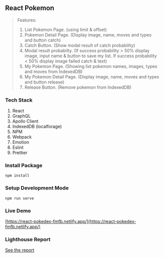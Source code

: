 ## React Pokemon

> Features:
>
> 1.  List Pokemon Page. (using limit & offset)
> 2.  Pokemon Detail Page. (Display image, name, moves and types and button catch)
> 3.  Catch Button. (Show modal result of catch probability)
> 4.  Modal result probabilty. (If success probability > 50% display image, input name & button to save my list. If success probability < 50% display image failed catch & text)
> 5.  My Pokemon Page. (Showing list pokemon names, images, types and moves from IndexedDB)
> 6.  My Pokemon Detail Page. (Display image, name, moves and types and button release)
> 7.  Release Button. (Remove pokemon from IndexedDB)

### Tech Stack

1. React
1. GraphQL
1. Apollo Client
1. IndexedDB (localforage)
1. NPM
1. Webpack
1. Emotion
1. Eslint
1. Prettier

### Install Package

```
npm install
```

### Setup Development Mode

```
npm run serve
```

### Live Demo

[https://react-pokedex-fmfb.netlify.app/](https://react-pokedex-fmfb.netlify.app/)

### Lighthouse Report

[See the report](https://drive.google.com/file/d/1CN_9ZGXJ4CWpo8-YysAkQilAvdyVQ8oA/view?usp=sharing)
